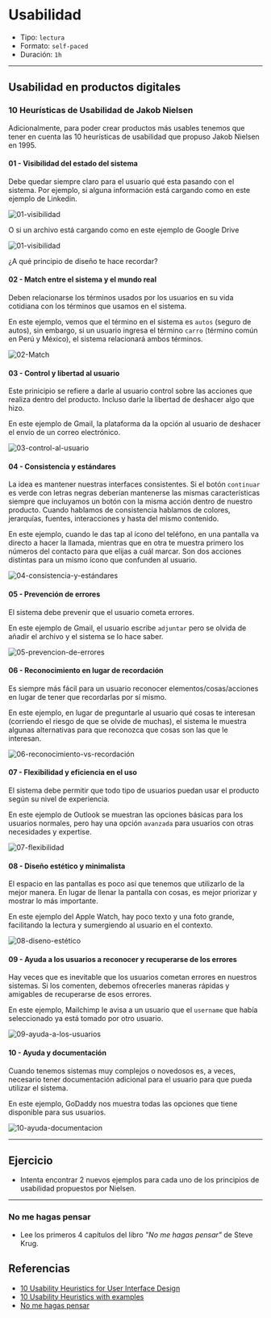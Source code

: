 # Usabilidad

- Tipo: `lectura`
- Formato: `self-paced`
- Duración: `1h`

***

## Usabilidad en productos digitales

### 10 Heurísticas de Usabilidad de Jakob Nielsen

Adicionalmente, para poder crear productos más usables tenemos que tener en
cuenta las 10 heurísticas de usabilidad que propuso Jakob Nielsen en 1995.

#### 01 - Visibilidad del estado del sistema

Debe quedar siempre claro para el usuario qué esta pasando con el sistema. Por
ejemplo, si alguna información está cargando como en este ejemplo de Linkedin.

![01-visibilidad](https://lh3.googleusercontent.com/BTkm0J0DVpuIKXBGwPx8E9Y8ydGy7C5ty5CsA4sMIjMScFV14ccqXkrdcRaQ5MpxynA7ZBHVQjz50Uc1Nokz9ngWqj7rxiEiXGxZxBT8est503TN_h_EYiSRz519Oxjg68OBdcmmaeA)

O si un archivo está cargando como en este ejemplo de Google Drive

![01-visibilidad](https://lh5.googleusercontent.com/n4ejtZQhW2FqQjNZgfP6jcJcL91lNruGU6lKAXEUZ1sCEuIdnjcmKFeVCnhzhgiy8CCFkIYDEEkHMaXtbPWzZzyq_QzM4-42j5l9kXTbHUFMn2t07w_LSss8qoxasPJiXMvu44qM7bQ)

¿A qué principio de diseño te hace recordar?

#### 02 - Match entre el sistema y el mundo real

Deben relacionarse los términos usados por los usuarios en su vida cotidiana con
los términos que usamos en el sistema.

En este ejemplo, vemos que el término en el sistema es `autos` (seguro de
autos), sin embargo, si un usuario ingresa el término `carro` (término común en
Perú y México), el sistema relacionará ambos términos.

![02-Match](https://lh6.googleusercontent.com/czcFaaYJxqZyFXVjOSNVVmOUzS34Ve0TrJJWW41Bm0RUwOUyXBE68WsI-kHFodmAUKT6FA-C5i9kDmQMB9ljhsxG7wAds7DZkoX-rDduobRZom331gzZcgQRFdk7nwFzayJMUodkbJ0)

#### 03 - Control y libertad al usuario

Este prinicipio se refiere a darle al usuario control sobre las acciones que
realiza dentro del producto. Incluso darle la libertad de deshacer algo que
hizo.

En este ejemplo de Gmail, la plataforma da la opción al usuario de deshacer el
envío de un correo electrónico.

![03-control-al-usuario](https://lh4.googleusercontent.com/HqXm5aFz3Bla9BD2kKI-76iKCDN8h15V51KPTMKPQiLhVrNjmFEu6bQ8-y6QtuNtmShrvYmIDaH8fS5io7pNXI0cxieWv-NhoxkN536zOQeIc9TFdL3aXfgKPStCFWCN-hy1pL3KMjM)

#### 04 - Consistencia y estándares

La idea es mantener nuestras interfaces consistentes. Si el botón `continuar` es
verde con letras negras deberían mantenerse las mismas características siempre
que incluyamos un botón con la misma acción dentro de nuestro producto. Cuando
hablamos de consistencia hablamos de colores, jerarquías, fuentes, interacciones
y hasta del mismo contenido.

En este ejemplo, cuando le das tap al ícono del teléfono, en una pantalla va
directo a hacer la llamada, mientras que en otra te muestra primero los números
del contacto para que elijas a cuál marcar. Son dos acciones distintas para un
mismo ícono que confunden al usuario.

![04-consistencia-y-estándares](https://lh4.googleusercontent.com/X-aOlTlpVJkCUju0PO-aqgp4xNjPis9yQczL3k0GvMiVjTiBMZz9Mhyux0dO4WALg5MdA5yHMbzhXBlUQga21hChdGqkr18k46RmmxFNqIOdi42Z1hNxzDuEeLPnueMsQg1PzqkKZ00)

#### 05 - Prevención de errores

El sistema debe prevenir que el usuario cometa errores.

En este ejemplo de Gmail, el usuario escribe `adjuntar` pero se olvida de añadir
el archivo y el sistema se lo hace saber.

![05-prevencion-de-errores](https://lh6.googleusercontent.com/B6w9E-FYOgZn5mHiup6-6D2xdJhffQKEAscutPJhHPvDZ450D4h6cCP24MAvAYgiyhBFuvcdWx62UaAYmClJ7S-TnVRYhcqf8kl2g3hwtQRoIbA8bGC5hFDvi1VnXQXCf2AOAZnEuL0)

#### 06 - Reconocimiento en lugar de recordación

Es siempre más fácil para un usuario reconocer elementos/cosas/acciones en lugar
de tener que recordarlas por sí mismo.

En este ejemplo, en lugar de preguntarle al usuario qué cosas te interesan
(corriendo el riesgo de que se olvide de muchas), el sistema le muestra algunas
alternativas para que reconozca que cosas son las que le interesan.

![06-reconocimiento-vs-recordación](https://lh4.googleusercontent.com/--a2sP4O1QEjIVkxdvnRxbX0ftgx9e6JkjKeNKkEknofJ2zNSO1TW_N-kUwpZJ8ZwW-_Fauqk8b-uvNuJCBwDeGr5kpS0lBVKAELNGruB9_8ZW9P8hT2KNwvcUdZFRAA7ZFVYpAsjH0)

#### 07 - Flexibilidad y eficiencia en el uso

El sistema debe permitir que todo tipo de usuarios puedan usar el producto según
su nivel de experiencia.

En este ejemplo de Outlook se muestran las opciones básicas para los usuarios
normales, pero hay una opción `avanzada` para usuarios con otras necesidades y
expertise.

![07-flexibilidad](https://lh6.googleusercontent.com/Gy4ChOAjWn9-ipX-25jkNUDAzFuuc7siEshF1XSNJchd3J5W3G491X264mLp-_O1AO9F2weg8KJdRWh-8SFPnc7xbcCLU4asf4nzjlrPJCkKLSeZ53KpM4YMiEl1hVMHE0dmgRfoz5s)

#### 08 - Diseño estético y minimalista

El espacio en las pantallas es poco así que tenemos que utilizarlo de la mejor
manera. En lugar de llenar la pantalla con cosas, es mejor priorizar y mostrar
lo más importante.

En este ejemplo del Apple Watch, hay poco texto y una foto grande, facilitando
la lectura y sumergiendo al usuario en el contexto.

![08-diseno-estético](https://lh6.googleusercontent.com/jMBm835ZAk3hTN9qvs5bAu0pRcU5s2xQ3DfW8uWLrpSeqYXglhLWbar7kkn19mDiQfHfcByiN6I7HgiM8X3j3ehz1INNhFtalAUbm5yUVa_Y7XNZJITrYRQlumC-Oc61z-JuicxCJyU)

#### 09 - Ayuda a los usuarios a reconocer y recuperarse de los errores

Hay veces que es inevitable que los usuarios cometan errores en nuestros
sistemas. Si los comenten, debemos ofrecerles maneras rápidas y amigables de
recuperarse de esos errores.

En este ejemplo, Mailchimp le avisa a un usuario que el `username` que había
seleccionado ya está tomado por otro usuario.

![09-ayuda-a-los-usuarios](https://lh4.googleusercontent.com/BAfIGumWXDhnkfKlMsXFhiaCyTkJh4hDCB5FR3NqT6-fVcna8sXrCJPijJ-VX3nez2ZnJiVYyAFcuLwG4tIh8b_XOXPXHnSsbwBRoQtBexBtOwplKJW_Jr8205pfgfPTQZbhOhxqkxY)

#### 10 - Ayuda y documentación

Cuando tenemos sistemas muy complejos o novedosos es, a veces, necesario tener
documentación adicional para el usuario para que pueda utilizar el sistema.

En este ejemplo, GoDaddy nos muestra todas las opciones que tiene disponible
para sus usuarios.

![10-ayuda-documentacion](https://lh4.googleusercontent.com/V70mjXoCv4puywzb21JooEXciDoyenfVRiQbgF7_Gg_ANWDThfHuVoMIzAp1xdEDSgHI7CGd079e5tOABy0e5s-1vturcSFD5rp6SR4L2RpwozCsVklaZC1HhiHsvkyIGfLKbToO5mI)

***

## Ejercicio

- Intenta encontrar 2 nuevos ejemplos para cada uno de los principios de
  usabilidad propuestos por Nielsen.

***

### No me hagas pensar

- Lee los primeros 4 capítulos del libro *"No me hagas pensar"* de Steve
  Krug.

## Referencias

- [10 Usability Heuristics for User Interface Design](https://www.nngroup.com/articles/ten-usability-heuristics/)
- [10 Usability Heuristics with examples](https://blog.prototypr.io/10-usability-heuristics-with-examples-4a81ada920c)
- [No me hagas pensar](https://www.amazon.com/Dont-Make-Think-Revisited-Usability/dp/0321965515)
